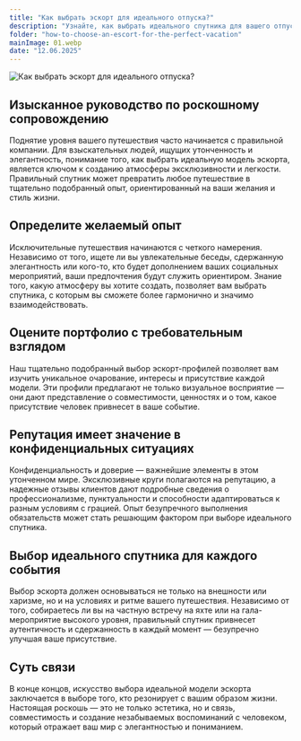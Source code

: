 ```yaml
---
title: "Как выбрать эскорт для идеального отпуска?"
description: "Узнайте, как выбрать идеального спутника для вашего отпуска, чтобы поднять уровень вашего путешествия. Откройте советы по выбору компаньона, основанные на совместимости, репутации и атмосфере, которую вы хотите создать, обеспечив незабываемое и утонченное путешествие."
folder: "how-to-choose-an-escort-for-the-perfect-vacation"
mainImage: 01.webp
date: "12.06.2025"
---
```


![Как выбрать эскорт для идеального отпуска?](/assets/img/media/how-to-choose-an-escort-for-the-perfect-vacation/01.webp)

## Изысканное руководство по роскошному сопровождению

Поднятие уровня вашего путешествия часто начинается с правильной компании. Для взыскательных людей, ищущих утонченность и элегантность, понимание того, как выбрать идеальную модель эскорта, является ключом к созданию атмосферы эксклюзивности и легкости. Правильный спутник может превратить любое путешествие в тщательно подобранный опыт, ориентированный на ваши желания и стиль жизни.

## Определите желаемый опыт

Исключительные путешествия начинаются с четкого намерения. Независимо от того, ищете ли вы увлекательные беседы, сдержанную элегантность или кого-то, кто будет дополнением ваших социальных мероприятий, ваши предпочтения будут служить ориентиром. Знание того, какую атмосферу вы хотите создать, позволяет вам выбрать спутника, с которым вы сможете более гармонично и значимо взаимодействовать.

## Оцените портфолио с требовательным взглядом

Наш тщательно подобранный выбор эскорт-профилей позволяет вам изучить уникальное очарование, интересы и присутствие каждой модели. Эти профили предлагают не только визуальное восприятие — они дают представление о совместимости, ценностях и о том, какое присутствие человек привнесет в ваше событие.

## Репутация имеет значение в конфиденциальных ситуациях

Конфиденциальность и доверие — важнейшие элементы в этом утонченном мире. Эксклюзивные круги полагаются на репутацию, а надежные отзывы клиентов дают подробные сведения о профессионализме, пунктуальности и способности адаптироваться к разным условиям с грацией. Опыт безупречного выполнения обязательств может стать решающим фактором при выборе идеального спутника.

## Выбор идеального спутника для каждого события

Выбор эскорта должен основываться не только на внешности или харизме, но и на условиях и ритме вашего путешествия. Независимо от того, собираетесь ли вы на частную встречу на яхте или на гала-мероприятие высокого уровня, правильный спутник привнесет аутентичность и сдержанность в каждый момент — безупречно улучшая ваше присутствие.

## Суть связи

В конце концов, искусство выбора идеальной модели эскорта заключается в выборе того, кто резонирует с вашим образом жизни. Настоящая роскошь — это не только эстетика, но и связь, совместимость и создание незабываемых воспоминаний с человеком, который отражает ваш мир с элегантностью и пониманием.
